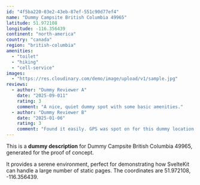 ```yaml
---
id: "4f5ba220-03e2-43eb-87ef-551c90d77ef4"
name: "Dummy Campsite British Columbia 49965"
latitude: 51.972108
longitude: -116.356439
continent: "north-america"
country: "canada"
region: "british-columbia"
amenities:
  - "toilet"
  - "hiking"
  - "cell-service"
images:
  - "https://res.cloudinary.com/demo/image/upload/v1/sample.jpg"
reviews:
  - author: "Dummy Reviewer A"
    date: "2025-09-011"
    rating: 3
    comment: "A nice, quiet dummy spot with some basic amenities."
  - author: "Dummy Reviewer B"
    date: "2025-01-06"
    rating: 3
    comment: "Found it easily. GPS was spot on for this dummy location."
---
```


This is a **dummy description** for Dummy Campsite British Columbia 49965, generated for the proof of concept.

It provides a serene environment, perfect for demonstrating how SvelteKit can handle a large number of static pages. The coordinates are 51.972108, -116.356439.
